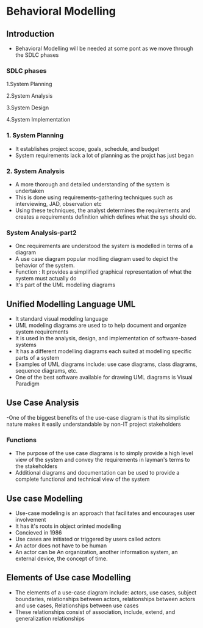 # Behavioral Modelling

## Introduction

- Behavioral Modelling will be needed at some pont as we move through the SDLC phases

### SDLC phases
1.System Planning

2.System Analysis

3.System Design 

4.System Implementation

### 1. System Planning
- It establishes project scope, goals, schedule, and budget
- System requirements lack a lot of planning as the projct has just began

### 2. System Analysis
- A more thorough and detailed understanding of the system is undertaken
- This is done using requirements-gathering techniques such as interviewing, JAD, observation etc
- Using these techniques, the analyst determines the requirements and creates a requirements definition which defines what the sys should do.

### System Analysis-part2
- Onc requirements are understood the system is modelled in terms of a diagram
- A use case diagram popular modlling diagram used to depict the behavior of the system.
- Function : It provides a simplified graphical representation of what the system must actually do
- It's part of the UML modelling diagrams

## Unified Modelling Language UML
- It standard visual modeling language
- UML modeling diagrams are used to to help document and organize system requirements
- It is used in the analysis, design, and implementation of software-based systems
- It has a different modelling diagrams each suited at modelling specific parts of a system
- Examples of UML diagrams include: use case diagrams, class diagrams, sequence diagrams, etc.
- One of the best software available for drawing UML diagrams is Visual Paradigm

## Use Case Analysis
-One of the biggest benefits of the use-case diagram is that its simplistic nature makes it easily understandable by non-IT project stakeholders
### Functions
- The purpose of the use case diagrams is to simply provide a high level view of the system and convey the requirements in layman's terms to the stakeholders
- Additional diagrams and documentation can be used to provide a complete functional and technical view of the system

## Use case Modelling
- Use-case modeling is an approach that facilitates and encourages user involvement
- It has it's roots in object orinted modelling
- Concieved in 1986
- Use cases are initiated or triggered by users called actors
- An actor does not have to be human
- An actor can be
  An organization, 
  another information system, 
  an external device, 
  the concept of time.

## Elements of Use case Modelling
- The elements of a use-case diagram include:
  actors, 
  use cases, 
  subject boundaries, 
  relationships between actors, 
  relationships between actors and use cases,
  Relationships between use cases
- These relationships consist of association, include, extend, and generalization relationships















